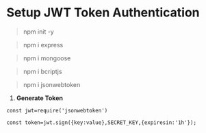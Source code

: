 # Setup JWT Token Authentication 

> npm init -y

> npm i express

> npm i mongoose

> npm i bcriptjs

> npm i jsonwebtoken

1. **Generate Token**

```
const jwt=require('jsonwebtoken')

const token=jwt.sign({key:value},SECRET_KEY,{expiresin:'1h'});

```

